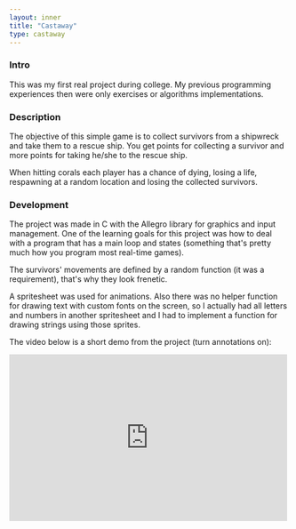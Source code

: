 ```yaml
---
layout: inner
title: "Castaway"
type: castaway
---
```


### Intro

This was my first real project during college. My previous programming experiences then were only exercises or algorithms implementations.

### Description

The objective of this simple game is to collect survivors from a shipwreck and take them to a rescue ship. You get points for collecting a survivor and more points for taking he/she to the rescue ship.

When hitting corals each player has a chance of dying, losing a life, respawning at a random location and losing the collected survivors.

### Development

The project was made in C with the Allegro library for graphics and input management. One of the learning goals for this project was how to deal with a program that has a main loop and states (something that's pretty much how you program most real-time games).

The survivors' movements are defined by a random function (it was a requirement), that's why they look frenetic.

A spritesheet was used for animations. Also there was no helper function for drawing text with custom fonts on the screen, so I actually had all letters and numbers in another spritesheet and I had to implement a function for drawing strings using those sprites.

The video below is a short demo from the project (turn annotations on):

<iframe width="500" height="300" src="https://www.youtube.com/embed/2n1F4Ydc41E" frameborder="0" allowfullscreen></iframe>
